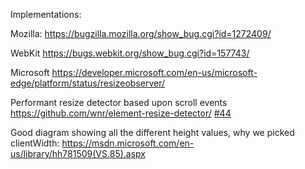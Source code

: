 Implementations:

Mozilla:
<https://bugzilla.mozilla.org/show_bug.cgi?id=1272409/>

WebKit
<https://bugs.webkit.org/show_bug.cgi?id=157743/>

Microsoft
<https://developer.microsoft.com/en-us/microsoft-edge/platform/status/resizeobserver/>


Performant resize detector based upon scroll events
<https://github.com/wnr/element-resize-detector/>
[#44](https://github.com/wnr/element-resize-detector/issues/44)

Good diagram showing all the different height values, why we picked clientWidth:
<https://msdn.microsoft.com/en-us/library/hh781509(VS.85).aspx>

